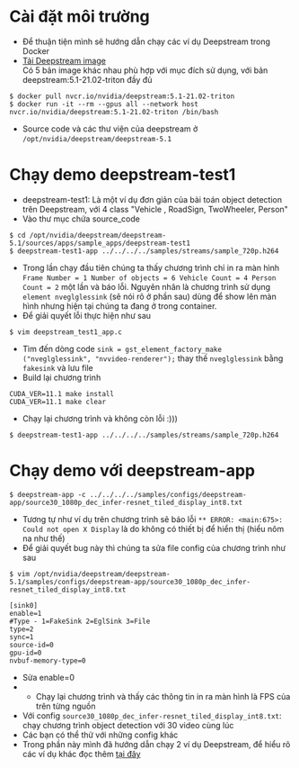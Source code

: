 # Cài đặt môi trường
- Để thuận tiện mình sẽ hướng dẫn chạy các ví dụ Deepstream trong Docker  
- [Tải Deepstream image](https://docs.nvidia.com/metropolis/deepstream/dev-guide/text/DS_docker_containers.html)  
  Có 5 bản image khác nhau phù hợp với mục đích sử dụng, với bản deepstream:5.1-21.02-triton đầy đủ
```
$ docker pull nvcr.io/nvidia/deepstream:5.1-21.02-triton
$ docker run -it --rm --gpus all --network host nvcr.io/nvidia/deepstream:5.1-21.02-triton /bin/bash
```
- Source code và các thư viện của deepstream ở ``/opt/nvidia/deepstream/deepstream-5.1``

# Chạy demo deepstream-test1
- deepstream-test1: Là một ví dụ đơn giản của bài toán object detection trên Deepstream, với 4 class "Vehicle , RoadSign, TwoWheeler,
Person"
- Vào thư mục chứa source_code
```
$ cd /opt/nvidia/deepstream/deepstream-5.1/sources/apps/sample_apps/deepstream-test1
$ deepstream-test1-app ../../../../samples/streams/sample_720p.h264 
```
- Trong lần chạy đầu tiên chúng ta thấy chương trình chỉ in ra màn hình `Frame Number = 1 Number of objects = 6 Vehicle Count = 4 Person Count = 2` một lần và báo lỗi. Nguyên nhân là chương trình sử dụng `element nveglglessink` (sẽ nói rõ ở phần sau) dùng để show lên màn hình nhưng hiện tại chúng ta đang ở trong container.
- Để giải quyết lỗi thực hiện như sau
```
$ vim deepstream_test1_app.c
```
- Tìm đến dòng code `sink = gst_element_factory_make ("nveglglessink", "nvvideo-renderer");` thay thế `nveglglessink` bằng `fakesink` và lưu file
- Build lại chương trình
```
CUDA_VER=11.1 make install
CUDA_VER=11.1 make clear
```
- Chạy lại chương trình và không còn lỗi :)))
```
$ deepstream-test1-app ../../../../samples/streams/sample_720p.h264 
```
# Chạy demo với deepstream-app 
```
$ deepstream-app -c ../../../../samples/configs/deepstream-app/source30_1080p_dec_infer-resnet_tiled_display_int8.txt 
```
- Tương tự như ví dụ trên chương trình sẽ báo lỗi `** ERROR: <main:675>: Could not open X Display` là do không có thiết bị để hiển thị (hiểu nôm na như thế)
- Để giải quyết bug này thì chúng ta sửa file config của chương trình như sau
```
$ vim /opt/nvidia/deepstream/deepstream-5.1/samples/configs/deepstream-app/source30_1080p_dec_infer-resnet_tiled_display_int8.txt 
```
```
[sink0]
enable=1
#Type - 1=FakeSink 2=EglSink 3=File
type=2
sync=1
source-id=0
gpu-id=0
nvbuf-memory-type=0
```
- Sửa enable=0
- - Chạy lại chương trình và thấy các thông tin in ra màn hình là FPS của trên từng nguồn
- Với config `source30_1080p_dec_infer-resnet_tiled_display_int8.txt`: chạy chương trình object detection với 30 video cùng lúc
- Các bạn có thể thử với những config khác
- Trong phần này mình đã hướng dẫn chạy 2 ví dụ Deepstream, để hiểu rõ các ví dụ khác đọc thêm [tại đây](https://docs.nvidia.com/metropolis/deepstream/dev-guide/text/DS_C_Sample_Apps.html)